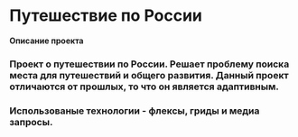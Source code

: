 # Путешествие по России

**Описание проекта**

### Проект о путешествии по России. Решает проблему поиска места для путешествий и общего развития. Данный проект отличаются от прошлых, то что он является адаптивным.
### Использованые технологии - флексы, гриды и медиа запросы.


